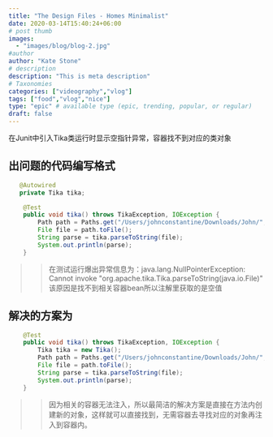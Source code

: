 ```yaml
---
title: "The Design Files - Homes Minimalist"
date: 2020-03-14T15:40:24+06:00
# post thumb
images:
  - "images/blog/blog-2.jpg"
#author
author: "Kate Stone"
# description
description: "This is meta description"
# Taxonomies
categories: ["videography","vlog"]
tags: ["food","vlog","nice"]
type: "epic" # available type (epic, trending, popular, or regular)
draft: false
---
```

在Junit中引入Tika类运行时显示空指针异常，容器找不到对应的类对象

## 出问题的代码编写格式
```java
   @Autowired
   private Tika tika;

    @Test
    public void tika() throws TikaException, IOException {
        Path path = Paths.get("/Users/johnconstantine/Downloads/John/", "《发呆改变世界》沃玛（一次小练习）.pdf");
        File file = path.toFile();
        String parse = tika.parseToString(file);
        System.out.println(parse);
    }
```
>> 在测试运行爆出异常信息为：java.lang.NullPointerException: Cannot invoke "org.apache.tika.Tika.parseToString(java.io.File)" 
   该原因是找不到相关容器bean所以注解里获取的是空值

## 解决的方案为
```java
    @Test
    public void tika() throws TikaException, IOException {
        Tika tika = new Tika();
        Path path = Paths.get("/Users/johnconstantine/Downloads/John/", "《发呆改变世界》沃玛（一次小练习）.pdf");
        File file = path.toFile();
        String parse = tika.parseToString(file);
        System.out.println(parse);
    }
```
>> 因为相关的容器无法注入，所以最简洁的解决方案是直接在方法内创建新的对象，这样就可以直接找到，无需容器去寻找对应的对象再注入到容器内。
